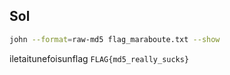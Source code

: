 ## Sol

```bash
john --format=raw-md5 flag_maraboute.txt --show
```

iletaitunefoisunflag
`FLAG{md5_really_sucks}`
